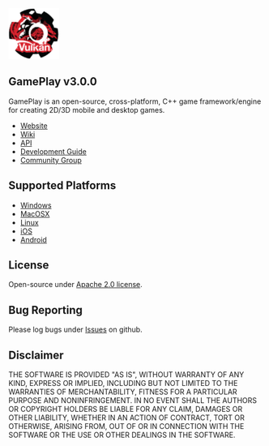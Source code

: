 <img src="gameplay/res/icon.png" width=100/>

## GamePlay v3.0.0

GamePlay is an open-source, cross-platform, C++ game framework/engine for creating 2D/3D mobile and desktop games.

- [Website](http://www.gameplay3d.io/)
- [Wiki](https://github.com/gameplay3d/GamePlay/wiki)
- [API](http://gameplay3d.github.io/GamePlay/api/index.html)
- [Development Guide](https://github.com/gameplay3d/GamePlay/wiki#wiki-Development_Guide)
- [Community Group](https://groups.google.com/d/forum/gameplay3d-developers)

## Supported Platforms
- [Windows](https://github.com/gameplay3d/GamePlay/wiki/Visual-Studio-Setup)
- [MacOSX](https://github.com/gameplay3d/GamePlay/wiki/Xcode-Setup)
- [Linux](https://github.com/gameplay3d/GamePlay/wiki/CMake-Linux-Setup)
- [iOS](https://github.com/gameplay3d/GamePlay/wiki/Xcode-Setup)
- [Android](https://github.com/gameplay3d/GamePlay/wiki/Android-NDK-Setup)

## License
Open-source under [Apache 2.0 license](http://www.tldrlegal.com/license/apache-license-2.0-%28apache-2.0%29).

## Bug Reporting
Please log bugs under [Issues](https://github.com/gameplay3d/GamePlay/issues) on github.

## Disclaimer
THE SOFTWARE IS PROVIDED "AS IS", WITHOUT WARRANTY OF ANY KIND, EXPRESS OR IMPLIED, 
INCLUDING BUT NOT LIMITED TO THE WARRANTIES OF MERCHANTABILITY, FITNESS FOR A 
PARTICULAR PURPOSE AND NONINFRINGEMENT. IN NO EVENT SHALL THE AUTHORS OR COPYRIGHT 
HOLDERS BE LIABLE FOR ANY CLAIM, DAMAGES OR OTHER LIABILITY, WHETHER IN AN ACTION OF CONTRACT, 
TORT OR OTHERWISE, ARISING FROM, OUT OF OR IN CONNECTION WITH THE SOFTWARE OR THE USE OR 
OTHER DEALINGS IN THE SOFTWARE.
